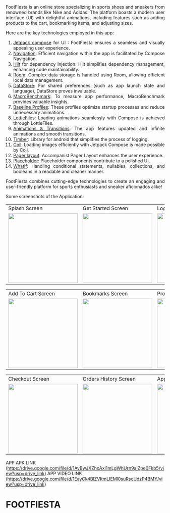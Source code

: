 <div align="justify">
FootFiesta is an online store specializing in sports shoes and sneakers from renowned brands like Nike and Adidas. The platform boasts a modern user interface (UI) with delightful animations, including features such as adding products to the cart, bookmarking items, and adjusting sizes.
 
 Here are the key technologies employed in this app:
 

  1.  [Jetpack compose](https://developer.android.com/jetpack/compose) for UI : FootFiesta ensures a seamless and visually appealing user experience.
  2.  [Navigation](https://developer.android.com/jetpack/compose/navigation): Efficient navigation within the app is facilitated by Compose Navigation.
  3.  [Hilt](https://developer.android.com/training/dependency-injection/hilt-jetpack) for dependency Injection: Hilt simplifies dependency management, enhancing code 
      maintainability.
  4.  [Room](https://developer.android.com/training/data-storage/room): Complex data storage is handled using Room, allowing efficient local 
      data management.
  5.  [DataStore](https://developer.android.com/topic/libraries/architecture/datastore): For shared preferences (such as app launch state and language), DataStore proves invaluable.
  6.  [MacroBenchmark](https://developer.android.com/topic/performance/benchmarking/macrobenchmark-overview): To measure app performance, MacroBenchmark provides valuable insights.
  7.  [Baseline Profiles](https://developer.android.com/topic/performance/baselineprofiles): These profiles optimize startup processes and reduce unnecessary animations.
  8.  [LottieFiles](https://github.com/airbnb/lottie/blob/master/android-compose.md): Loading animations seamlessly with Compose is achieved through LottieFiles.
  9.  [Animations & Transitions](https://developer.android.com/jetpack/compose/animation): The app features updated and infinite animations and smooth transitions.
  10. [Timber](https://github.com/JakeWharton/timber): Library for android that simplifies the process of logging.
  11. [Coil](https://coil-kt.github.io/coil/compose/): Loading images efficiently with Jetpack Compose is made possible by Coil.
  12. [Pager layout](https://google.github.io/accompanist/pager/): Accompanist Pager Layout enhances the user experience.
  13. [Placeholder](https://google.github.io/accompanist/placeholder/): Placeholder components contribute to a polished UI.
  14. [WhatIf](https://github.com/skydoves/WhatIf): Handling conditional statements, nullables, collections, and booleans in a readable and cleaner manner.
 
  FootFiesta combines cutting-edge technologies to create an engaging and user-friendly platform for sports enthusiasts and sneaker aficionados alike!

</div>

Some screenshots of the Application: 
<p align="center" float="left">
<table>
  <tr>
    <td>Splash Screen</td>
    <td>Get Started Screen</td>
    <td>Login Screen</td>
    <td>Home Screen</td>
  </tr>
  <tr>
    <td><img src="https://github.com/MuditAggarwal1/FOOTFIESTA/assets/135834440/40250a04-4cc9-4685-b399-a156d67b47dd" width="220"></td>
    <td><img src="https://github.com/MuditAggarwal1/FOOTFIESTA/assets/135834440/8f6b9717-c1b2-49d3-8f58-a05bad710696" width="220"></td>
    <td><img src="https://github.com/MuditAggarwal1/FOOTFIESTA/assets/135834440/f5b5f6c9-4b81-4d28-9f36-d85b5a6ce0c1" width="220"></td>
    <td><img src="https://github.com/MuditAggarwal1/FOOTFIESTA/assets/135834440/07e691e1-54e4-4309-a5c3-0550eaa7037c" width="220"></td>
  </tr>
 </table>
 <table>
  <tr>
    <td>Add To Cart Screen</td>
    <td>Bookmarks Screen</td>
    <td>Profile Screen</td>
    <td>Cart Screen</td>
  </tr>
  <tr>
    <td><img src="https://github.com/MuditAggarwal1/FOOTFIESTA/assets/135834440/b6e8e07d-f608-4f36-86ba-2f4c37f2d8ab" width="220"></td>
    <td><img src="https://github.com/MuditAggarwal1/FOOTFIESTA/assets/135834440/adb1aea3-8b77-49d7-9bbd-0e9a6f2c293a" width="220"></td>
    <td><img src="https://github.com/MuditAggarwal1/FOOTFIESTA/assets/135834440/87ba63dc-d85c-4766-96e2-47753d3f35db" width="220"></td>
    <td><img src="https://github.com/MuditAggarwal1/FOOTFIESTA/assets/135834440/65aa34fe-9d3b-4717-a1ec-5a76435ea458" width="220"></td>
  </tr>
 </table>
 </table>
 <table>
  <tr>
    <td>Checkout Screen</td>
    <td>Orders History Screen</td>
    <td>App Logo</td>
  </tr>
  <tr>
    <td><img src="https://github.com/MuditAggarwal1/FOOTFIESTA/assets/135834440/71ebd708-f73d-4d99-b2c9-fa10375faf52" width="220"></td>
    <td><img src="https://github.com/MuditAggarwal1/FOOTFIESTA/assets/135834440/18f968aa-c2c4-4ed4-8a3e-476e8e706e32" width="220"></td>
    <td><img src="https://github.com/MuditAggarwal1/FOOTFIESTA/assets/135834440/ac6f2fab-1800-4180-8157-989a57777611" width="220"></td>
  </tr>
 </table>
 </p>


 
 APP APK LINK  (https://drive.google.com/file/d/1AvBwJXZhxAxl1mLgWhUrn9aIZpe0Fkb5/view?usp=drive_link)
 APP VIDEO LINK (https://drive.google.com/file/d/1EayCk4BlZVItmLIEMl0suRscUdzP4BMY/view?usp=drive_link)

 
# FOOTFIESTA
